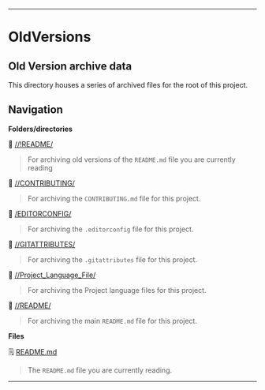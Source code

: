 
***

# OldVersions

## Old Version archive data

This directory houses a series of archived files for the root of this project.

## Navigation

**Folders/directories**

📁 [//!README/](/OldVersions/!README/)

> For archiving old versions of the `README.md` file you are currently reading

📁 [//CONTRIBUTING/](/OldVersions/CONTRIBUTING/)

> For archiving the `CONTRIBUTING.md` file for this project.

📁 [/EDITORCONFIG/](/OldVersions/EDITORCONFIG/)

> For archiving the `.editorconfig` file for this project.

📁 [//GITATTRIBUTES/](/OldVersions/GITATTRIBUTES/)

> For archiving the `.gitattributes` file for this project.

📁 [//Project_Language_File/](/OldVersions/Project_Language_File/)

> For archiving the Project language files for this project.

📁 [//README/](/OldVersions/README/)

> For archiving the main `README.md` file for this project.

**Files**

🗒️ [README.md](/OldVersions/README.md)

> The `README.md` file you are currently reading.

***
